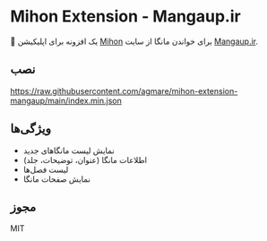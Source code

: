 # Mihon Extension - Mangaup.ir

📖 یک افزونه برای اپلیکیشن [Mihon](https://mihon.app) برای خواندن مانگا از سایت [Mangaup.ir](https://mangaup.ir).

## نصب
https://raw.githubusercontent.com/agmare/mihon-extension-mangaup/main/index.min.json

## ویژگی‌ها
- نمایش لیست مانگاهای جدید
- اطلاعات مانگا (عنوان، توضیحات، جلد)
- لیست فصل‌ها
- نمایش صفحات مانگا

## مجوز
MIT
